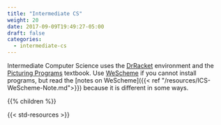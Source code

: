 ```yaml
---
title: "Intermediate CS"
weight: 20
date: 2017-09-09T19:49:27-05:00
draft: false
categories:
  - intermediate-cs
---
```


Intermediate Computer Science uses the [DrRacket](http://racket-lang.org) environment and the [Picturing Programs](http://PicturingPrograms.com) textbook. Use [WeScheme](http://wescheme.org) if you cannot install programs, but read the [notes on WeScheme]({{< ref "/resources/ICS-WeScheme-Note.md">}}) because it is different in some ways.

{{% children %}}


{{< std-resources >}}

